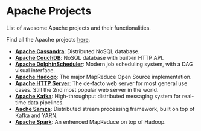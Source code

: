 # Apache Projects

List of awesome Apache projects and their functionalities.

Find all the Apache projects [here](https://projects.apache.org/projects.html).

- [**Apache Cassandra**](https://cassandra.apache.org/): Distributed NoSQL database.
- [**Apache CouchDB**](https://github.com/apache/couchdb): NoSQL database with built-in HTTP API.
- [**Apache DolphinScheduler**](https://github.com/apache/dolphinscheduler): Modern job scheduling system, with a DAG visual interface.
- [**Apache Hadoop**](https://github.com/apache/hadoop): The major MapReduce Open Source implementation.
- [**Apache HTTP Server**](https://github.com/apache/httpd): The de-facto web server for most general use cases. Still the 2nd most popular web server in the world.
- [**Apache Kafka**](https://github.com/apache/kafka): High-throughput distributed messaging system for real-time data pipelines.
- [**Aache Samza**](https://github.com/apache/samza): Distributed stream processing framework, built on top of Kafka and YARN.
- [**Apache Spark**](https://github.com/apache/spark): An enhenced MapReduce on top of Hadoop.
